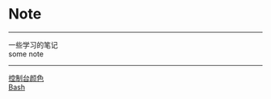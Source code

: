 # Note
---
一些学习的笔记    
some note    

---

[控制台颜色](./ConsoleColor/控制台颜色.md)    
[Bash](./Bash/bash.md)    